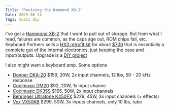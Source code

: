 ```yaml
---
Title: "Reviving the Hammond XB-2"
Date: 2023-06-24
Tags: music diy
---
```


I've got a [Hammond XB-2](http://www.muzines.co.uk/articles/hammond-xb2/849) that I want to pull out of storage.  But from what I read, failures are common, as the caps age out, ROM chips fail, etc.  Keyboard Partners sells a [HX3 retrofit kit](http://wiki.keyboardpartner.de/index.php?title=XB2-Kit_mk3_User_Manual) for about [$700](https://shop.keyboardpartner.de/p/hx3-6-xb2-retrofit-kit) that is essentially a complete gut of the internal electronics, just keeping the case and input/outputs.  Upgrade is a [DIY project](http://wiki.keyboardpartner.de/index.php?title=XB2-Kit_mk3_Installation)

I also might want a keyboard amp.  Some options
* [Donner DKA-20](https://amzn.to/42YILmn)  $159, 20W, 2x input channels, 12 lbs, 50 - 20 kHz response
* [Coolmusic DM20](https://amzn.to/3XnYfyS) $92, 20W, 1x input channe
* [Coolmusic DK35S](https://amzn.to/3CLFxba) $165, 50W, 2x input channels
* [Behringer Ultratone K450FX](https://amzn.to/44fBa3F) $229, 45W, 3x input channels (+ effects)
* [Vox VX50KB](https://amzn.to/3NKcwCK) $299, 50W, 3x inputs channels, only 10 lbs, tube



